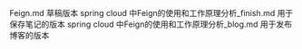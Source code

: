 
Feign.md 草稿版本
spring cloud 中Feign的使用和工作原理分析_finish.md 用于保存笔记的版本
spring cloud 中Feign的使用和工作原理分析_blog.md 用于发布博客的版本
